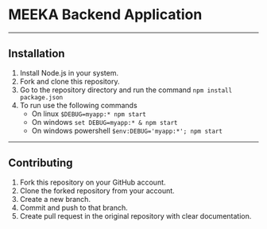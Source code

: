# MEEKA Backend Application
****
## Installation

1. Install Node.js in your system.
2. Fork and clone this repository.
3. Go to the repository directory and run the command `npm install package.json`
4. To run use the following commands
    + On linux `$DEBUG=myapp:* npm start`
    + On windows `set DEBUG=myapp:* & npm start`
    + On windows powershell `$env:DEBUG='myapp:*'; npm start`
    
***

## Contributing

1. Fork this repository on your GitHub account.
2. Clone the forked repository from your account.
3. Create a new branch.
4. Commit and push to that branch.
5. Create pull request in the original repository with clear documentation.